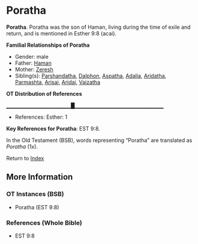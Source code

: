 # Poratha
**Poratha**. 
Poratha was the son of Haman, living during the time of exile and return, and is mentioned in Esther 9:8 (acai). 




**Familial Relationships of Poratha**


* Gender: male
* Father: [Haman](Haman.md)
* Mother: [Zeresh](Zeresh.md)
* Sibling(s): [Parshandatha](Parshandatha.md), [Dalphon](Dalphon.md), [Aspatha](Aspatha.md), [Adalia](Adalia.md), [Aridatha](Aridatha.md), [Parmashta](Parmashta.md), [Arisai](Arisai.md), [Aridai](Aridai.md), [Vaizatha](Vaizatha.md)


**OT Distribution of References**

▁▁▁▁▁▁▁▁▁▁▁▁▁▁▁▁█▁▁▁▁▁▁▁▁▁▁▁▁▁▁▁▁▁▁▁▁▁▁
* References: Esther: 1



**Key References for Poratha**: 
EST 9:8. 


In the Old Testament (BSB), words representing “Poratha” are translated as 
*Poratha* (1x). 




Return to [Index](00-Index.md)

## More Information

### OT Instances (BSB)

* Poratha (EST 9:8)



### References (Whole Bible)

* EST 9:8



